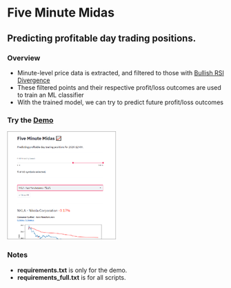 # Five Minute Midas
## Predicting profitable day trading positions.

### Overview
- Minute-level price data is extracted, and filtered to those with [Bullish RSI Divergence](https://www.google.com/search?q=bullish+rsi+divergence)
- These filtered points and their respective profit/loss outcomes are used to train an ML classifier
- With the trained model, we can try to predict future profit/loss outcomes

### Try the [Demo](https://five-minute-midas.herokuapp.com/)
<img src="data/demo/demo.png" width="50%" height="50%">

### Notes
- **requirements.txt** is only for the demo.
- **requirements_full.txt** is for all scripts.
